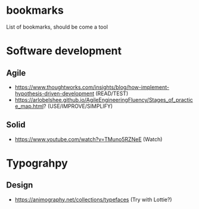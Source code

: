 # bookmarks
List of bookmarks, should be come a tool

# Software development
## Agile
* https://www.thoughtworks.com/insights/blog/how-implement-hypothesis-driven-development (READ/TEST)
* https://arlobelshee.github.io/AgileEngineeringFluency/Stages_of_practice_map.html? (USE/IMPROVE/SIMPLIFY)
## Solid
* https://www.youtube.com/watch?v=TMuno5RZNeE (Watch)

# Typograhpy
## Design
* https://animography.net/collections/typefaces (Try with Lottie?)

